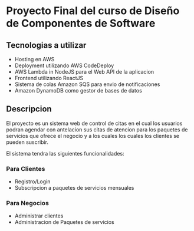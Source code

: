 # Proyecto Final del curso de Diseño de Componentes de Software

## Tecnologias a utilizar
- Hosting en AWS
- Deployment utilizando AWS CodeDeploy
- AWS Lambda in NodeJS para el Web API de la aplicacion
- Frontend utilizando ReactJS
- Sistema de colas Amazon SQS para envio de notificaciones
- Amazon DynamoDB como gestor de bases de datos

## Descripcion
El proyecto es un sistema web de control de citas en el cual los usuarios podran agendar con antelacion sus citas de atencion para los paquetes de servicios que ofrece el negocio y a los cuales los cuales los clientes se pueden suscribir.

El sistema tendra las siguientes funcionalidades:

### Para Clientes 
- Registro/Login
- Subscripcion a paquetes de servicios mensuales

### Para Negocios
- Administrar clientes
- Administracion de Paquetes de servicios
